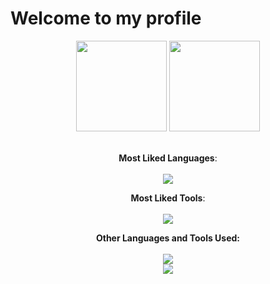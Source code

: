 # Welcome to my profile

<div align="center">
  <img height="145em" src="https://github-readme-stats.vercel.app/api?username=pereira3&show_icons=true&theme=github_dark&include_all_commits=true&count_private=true&hide_rank=false"/>
  <img height="145em" src="https://github-readme-stats.vercel.app/api/top-langs/?username=pereira3&layout=compact&theme=github_dark&hide_title=true"/
</div><br><br>

<div align="center">
  
  **Most Liked Languages**: <br><br>
  <img src="https://skillicons.dev/icons?i=c,java,html,css,flutter,dart,latex"/>
  
  **Most Liked Tools**: <br><br>
  <img src="https://skillicons.dev/icons?i=vscode,idea,eclipse,github,ubuntu,linux,windows"/>

  **Other Languages and Tools Used:** <br><br>
  <img src="https://skillicons.dev/icons?i=py,php,ocaml,cpp"/><br>
  <img src="https://skillicons.dev/icons?i=mysql,sqlite,firebase,bash,eclipse,visualstudio,figma"/>
</div>


